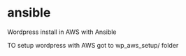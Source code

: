 # ansible
Wordpress install in AWS with Ansible

TO setup wordpress with  AWS got to  wp_aws_setup/ folder
